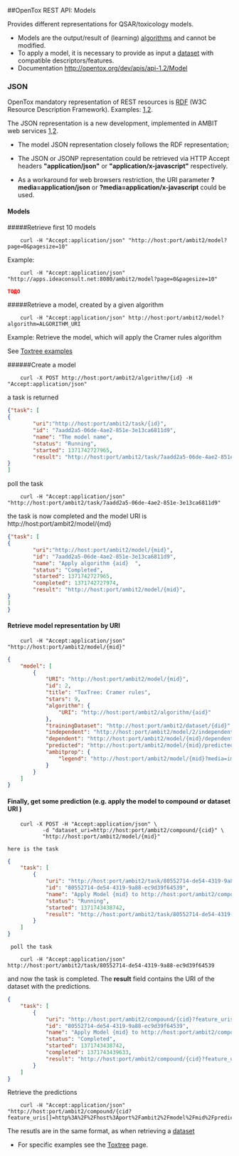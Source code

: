 ##OpenTox REST API: Models

Provides different representations for QSAR/toxicology models. 

* Models are the output/result of (learning) [algorithms](algorithm.md) and cannot be modified. 
* To apply a model, it is necessary to provide as input a [dataset](dataset.md) with compatible descriptors/features. 
* Documentation http://opentox.org/dev/apis/api-1.2/Model


### JSON

OpenTox mandatory representation of REST resources is [RDF](http://www.w3.org/RDF/) (W3C Resource Description Framework). 
Examples: [1](http://opentox.org/dev/apis/api-1.2/algorithm),[2](http://ambit.sourceforge.net/api_algorithm.html).

The JSON representation is a new development, implemented in AMBIT web services [1](http://ambit.sf.net),[2](http://www.jcheminf.com/content/3/1/18).

* The model JSON representation closely follows the RDF representation;

* The JSON or JSONP representation could be retrieved via HTTP Accept headers **"application/json"** or **"application/x-javascript"** respectively.
* As a workaround for web browsers restriction, the URI parameter **?media=application/json** or **?media=application/x-javascript** could be used.

#### Models
#####Retrieve first 10 models
````
    curl -H "Accept:application/json" "http://host:port/ambit2/model?page=0&pagesize=10"
````

Example: 
````
    curl -H "Accept:application/json" "http://apps.ideaconsult.net:8080/ambit2/model?page=0&pagesize=10"
````

````json
ТОДО

````

#####Retrieve a model, created by a given algorithm

````
    curl -H "Accept:application/json" http://host:port/ambit2/model?algorithm=ALGORITHM_URI
````

Example: Retrieve the model, which will apply the Cramer rules algorithm

See [Toxtree examples](toxtree.md)


######Create a model 
````
    curl -X POST http://host:port/ambit2/algorithm/{id} -H "Accept:application/json"
````
   a task is returned
````json
{"task": [
{
        "uri":"http://host:port/ambit2/task/{id}",
        "id": "7aadd2a5-06de-4ae2-851e-3e13ca6811d9",
        "name": "The model name",
        "status": "Running",
        "started": 1371742727965,
        "result": "http://host:port/ambit2/task/7aadd2a5-06de-4ae2-851e-3e13ca6811d9",
}
]
````

  poll the task 
````
    curl -H "Accept:application/json" "http://host:port/ambit2/task/7aadd2a5-06de-4ae2-851e-3e13ca6811d9"
````
  
  the task is now completed and the model URI is http://host:port/ambit2/model/{md}
````json
{"task": [
{
        "uri":"http://host:port/ambit2/model/{mid}",
        "id": "7aadd2a5-06de-4ae2-851e-3e13ca6811d9",
        "name": "Apply algorithm {aid}  ",
        "status": "Completed",
        "started": 1371742727965,
        "completed": 1371742727974,
        "result": "http://host:port/ambit2/model/{mid}",
}
]
}
````

#### Retrieve model representation by URI 


````
    curl -H "Accept:application/json" "http://host:port/ambit2/model/{mid}"
````
  
````json
{
    "model": [
        {
            "URI": "http://host:port/ambit2/model/{mid}",
            "id": 2,
            "title": "ToxTree: Cramer rules",
            "stars": 9,
            "algorithm": {
                "URI": "http://host:port/ambit2/algorithm/{aid}"
            },
            "trainingDataset": "http://host:port/ambit2/dataset/{did}",
            "independent": "http://host:port/ambit2/model/2/independent",
            "dependent": "http://host:port/ambit2/model/{mid}/dependent",
            "predicted": "http://host:port/ambit2/model/{mid}/predicted",
            "ambitprop": {
                "legend": "http://host:port/ambit2/model/{mid}?media=image/png"
            }
        }
    ]
}
````

#### Finally, get some prediction (e.g. apply the model to compound or dataset URI )

````
    curl -X POST -H "Accept:application/json" \
           -d "dataset_uri=http://host:port/ambit2/compound/{cid}" \
           "http://host:port/ambit2/model/{mid}"
````
  
    here is the task
````json
{
    "task": [
        {
            "uri": "http://host:port/ambit2/task/80552714-de54-4319-9a88-ec9d39f64539",
            "id": "80552714-de54-4319-9a88-ec9d39f64539",
            "name": "Apply Model {mid} to http://host:port/ambit2/compound/{cid}",
            "status": "Running",
            "started": 1371743438742,
            "result": "http://host:port/ambit2/task/80552714-de54-4319-9a88-ec9d39f64539"
        }
    ]
}
````
    
     poll the task
````
    curl -H "Accept:application/json" http://host:port/ambit2/task/80552714-de54-4319-9a88-ec9d39f64539
````

and now the task is completed. The **result** field contains the URI of the dataset with the predictions. 
````json
{
    "task": [
        {
            "uri": "http://host:port/ambit2/compound/{cid}?feature_uris[]=http%3A%2F%2Fhost%3Aport%2Fambit2%2Fmodel%2Fmid%2Fpredicted",
            "id": "80552714-de54-4319-9a88-ec9d39f64539",
            "name": "Apply Model {mid} to http://host:port/ambit2/compound/{cid}",
            "status": "Completed",
            "started": 1371743438742,
            "completed": 1371743439633,
            "result": "http://host:port/ambit2/compound/{cid}?feature_uris[]=http%3A%2F%2Fhost%3Aport%2Fambit2%2Fmodel%2Fmid%2Fpredicted"
        }
    ]
}
````
   
   Retrieve the predictions
````
    curl -H "Accept:application/json" "http://host:port/ambit2/compound/{cid?feature_uris[]=http%3A%2F%2Fhost%3Aport%2Fambit2%2Fmodel%2Fmid%2Fpredicted"
````
 
  The resutls are in the same format, as when retrieving a [dataset](dataset.md)

* For specific examples see the [Toxtree](toxtree.md) page.
